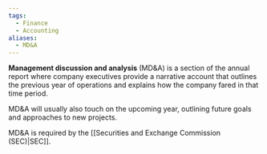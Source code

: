 ```yaml
---
tags:
  - Finance
  - Accounting
aliases:
  - MD&A
---
```

**Management discussion and analysis** (MD&A) is a section of the annual report where company executives provide a narrative account that outlines the previous year of operations and explains how the company fared in that time period.

MD&A will usually also touch on the upcoming year, outlining future goals and approaches to new projects.

MD&A is required by the [[Securities and Exchange Commission (SEC)|SEC]].